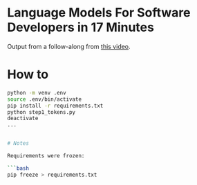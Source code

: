 # Language Models For Software Developers in 17 Minutes

Output from a follow-along from [this video](https://www.youtube.com/watch?v=tL1zltXuHO8).

# How to

```bash
python -m venv .env
source .env/bin/activate
pip install -r requirements.txt
python step1_tokens.py
deactivate
...


# Notes

Requirements were frozen:

```bash
pip freeze > requirements.txt
```
